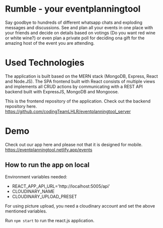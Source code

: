 # Rumble - your eventplanningtool 

Say goodbye to hundreds of different whatsapp chats and exploding messages and discussions. See and plan all your events in one place with your friends and decide on details based on votings (Do you want red wine or white wine?) or even plan a private poll for deciding ona gift for the amazing host of the event you are attending. 

# Used Technologies 

The application is built based on the MERN stack (MongoDB, Express, React and Node.JS). The SPA frontend built with React consists of multiple views and implements all CRUD actions by communicating with a REST API backend built with ExpressJS, MongoDB and Mongoose.

This is the frontend repository of the application. Check out the backend repository here.
https://github.com/codingTeamLHLR/eventplanningtool_server

# Demo 

Check out our app here and please not that it is designed for mobile. 
https://eventplanningtool.netlify.app/events

## How to run the app on local

Environment variables needed: 

- REACT_APP_API_URL='http://localhost:5005/api'
- CLOUDINARY_NAME
- CLOUDINARY_UPLOAD_PRESET

For using picture upload, you need a cloudinary account and set the above mentioned variables.

Run `npm start` to run the react.js application.
